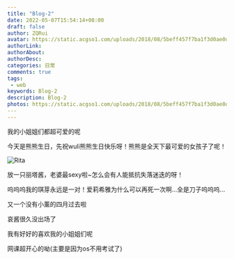 ```yaml
---
title: "Blog-2"
date: 2022-05-07T15:54:14+08:00
draft: false
author: ZQRui
avatar: https://static.acgso1.com/uploads/2018/08/5beff457f7ba1f3d0ae0da9b6a566412.jpg
authorLink:
authorAbout: 
authorDesc: 
categories: 日常
comments: true
tags: 
 - web
keywords: Blog-2
description: Blog-2
photos: https://static.acgso1.com/uploads/2018/08/5beff457f7ba1f3d0ae0da9b6a56641
​---
---
```




我的小姐姐们都超可爱的呢

今天是熊熊生日，先祝wuli熊熊生日快乐呀！熊熊是全天下最可爱的女孩子了呢！

![Rita](/blog/images/Rita.webp)

放一只丽塔酱，老婆最sexy啦~怎么会有人能抵抗失落迷迭的呀！

呜呜呜我的琪芽永远是一对！爱莉希雅为什么可以再死一次啊...全是刀子呜呜呜...

又一个没有小薰的四月过去啦

哀酱很久没出场了

我有好好的喜欢我的小姐姐们呢

网课超开心的呦(主要是因为os不用考试了)
